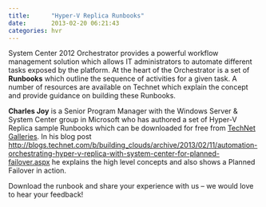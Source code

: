 ```yaml
---
title:      "Hyper-V Replica Runbooks"
date:       2013-02-20 06:21:43
categories: hvr
---
```

System Center 2012 Orchestrator provides a powerful workflow management solution which allows IT administrators to automate different tasks exposed by the platform. At the heart of the Orchestrator is a set of **Runbooks** which outline the sequence of activities for a given task. A number of resources are available on Technet which explain the concept and provide guidance on building these Runbooks.  

**Charles Joy** is a Senior Program Manager with the Windows Server & System Center group in Microsoft who has authored a set of Hyper-V Replica sample Runbooks which can be downloaded for free from [TechNet Galleries](http://gallery.technet.microsoft.com/Orchestrated-HVR-Planned-5ebecfc1). In his blog post <http://blogs.technet.com/b/building_clouds/archive/2013/02/11/automation-orchestrating-hyper-v-replica-with-system-center-for-planned-failover.aspx> he explains the high level concepts and also shows a Planned Failover in action. 

Download the runbook and share your experience with us – we would love to hear your feedback!
